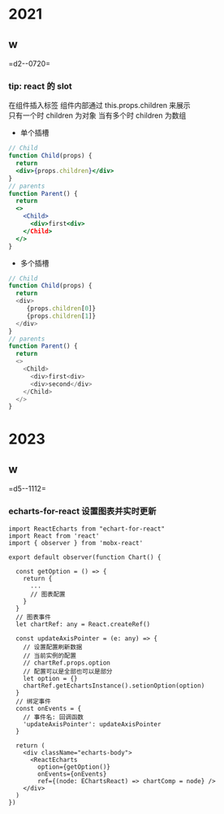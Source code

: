 # 2021

## w

=d2--0720=

### tip: react 的 slot

在组件插入标签 组件内部通过 this.props.children 来展示  
只有一个时 children 为对象 当有多个时 children 为数组

- 单个插槽

```jsx
// Child
function Child(props) {
  return
  <div>{props.children}</div>
}
// parents
function Parent() {
  return
  <>
    <Child>
      <div>first<div>
    </Child>
  </>
}
```

- 多个插槽

```javascript
// Child
function Child(props) {
  return
  <div>
     {props.children[0]}
     {props.children[1]}
  </div>
}
// parents
function Parent() {
  return
  <>
    <Child>
      <div>first<div>
      <div>second</div>
    </Child>
  </>
}
```

# 2023

## w

=d5--1112=

### echarts-for-react 设置图表并实时更新

```tsx
import ReactEcharts from "echart-for-react"
import React from 'react'
import { observer } from 'mobx-react'

export default observer(function Chart() {

  const getOption = () => {
    return {
      ...
      // 图表配置
    }
  }
  // 图表事件
  let chartRef: any = React.createRef()

  const updateAxisPointer = (e: any) => {
    // 设置配置刷新数据
    // 当前实例的配置
    // chartRef.props.option
    // 配置可以是全部也可以是部分
    let option = {}
    chartRef.getEchartsInstance().setionOption(option)
  }
  // 绑定事件
  const onEvents = {
    // 事件名: 回调函数
    'updateAxisPointer': updateAxisPointer
  }

  return (
    <div className="echarts-body">
      <ReactEcharts
        option={getOption()}
        onEvents={onEvents}
        ref={(node: EChartsReact) => chartComp = node} />
    </div>
  )
})

```
